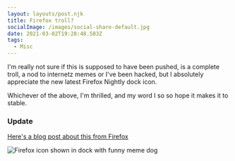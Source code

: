 ```yaml
---
layout: layouts/post.njk
title: Firefox troll?
socialImage: /images/social-share-default.jpg
date: 2021-03-02T19:28:48.583Z
tags:
  - Misc
---
```

I'm really not sure if this is supposed to have been pushed, is a complete troll, a nod to internetz memes or I've been hacked, but I absolutely appreciate the new latest Firefox Nightly dock icon.

Whichever of the above, I'm thrilled, and my word I so so hope it makes it to stable.

<div class="post-note post-note--update"><h3><strong>Update</strong></h3>

<p><a href="https://hacks.mozilla.org/2021/02/heres-whats-happening-with-the-firefox-nightly-logo">Here's a blog post about this from Firefox</a></p>

</div>

![Firefox icon shown in dock with funny meme dog](/images/haaa.png)